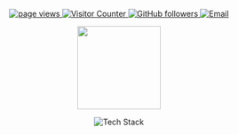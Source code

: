 
<p align="center">
  <a href="https://github.com/SerezD/SerezD">
    <img src="https://komarev.com/ghpvc/?username=SerezD&style=rounded" alt="page views" />
  </a>
  <a href="https://github.com/SerezD/SerezD?tab=visitors">
    <img src="https://visitor-badge.laobi.icu/badge?page_id=SerezD" alt="Visitor Counter">
  </a>
  <a href="https://github.com/SerezD?tab=followers">
    <img alt="GitHub followers" src="https://img.shields.io/github/followers/SerezD?style=rounded&color=green&logo=github">
  </a>
  <a href="mailto:dario.serez@iit.it">
    <img alt="Email" src="https://img.shields.io/badge/Email-Mail-blue?style=rounded&logo=maildotru&logoColor=white">
  </a>
<p align="center">
  
<!-- Email Badge
[![GMail Badge](https://img.shields.io/badge/-Email-DB4437?style=rounded&logo=gmail&logoColor=white)](mailto:dario.serez@iit.it)
-->

<!--  STATS
<a href="https://github.com/SerezD/README.md">
  <img align="center" src="https://github-readme-stats.vercel.app/api?username=SerezD&show_icons=true&hide_border=true&&count_private=true&include_all_commits=true&theme=dark" height="150" />
</a>
-->

<!-- Trophies (or single stats): https://github.com/ryo-ma/github-profile-trophy
<a href="https://github.com/ryo-ma/github-profile-trophy">
  <img src="https://github-profile-trophy.vercel.app/?username=SerezD&theme=darkhub&margin-w=15&title=Stars,Followers,Experience,Repositories,Issues,PullRequest,Commits" alt="Trophies">
</a>
-->

<!--  used languages -->
<a href="https://github.com/SerezD/README.md">
  <img align="center" src="https://github-readme-stats.vercel.app/api/top-langs/?username=SerezD&layout=compact&langs_count=10&theme=dark" height="150" />
</a>

<!--  skills -->
<p align="center">
  <img src="https://skillicons.dev/icons?i=pytorch,python,bash,linux,pycharm,anaconda,postgresql" alt="Tech Stack">
</p>

<!-- Recent Activity Graph
<a href="https://github.com/SerezD">
  <img src="https://github-readme-activity-graph.vercel.app/graph?username=SerezD&theme=react-dark" alt="GitHub Activity" />
</a>
-->

<!-- Longest Streak
[![github-streak](http://github-readme-streak-stats.herokuapp.com?user=SerezD&theme=dark&date_format=M%20j%5B%2C%20Y%5D&border=080909)](https://git.io/streak-stats)
-->
